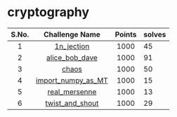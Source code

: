 # cryptography


| S.No. | Challenge Name                            | Points | solves |
|:-----:|:-----------------------------------------:|:------:|--------|
| 1     | [1n_jection](1n_jection/)                 | 1000   | 45     |
| 2     | [alice_bob_dave](alice_bob_dave/)         | 1000   | 91     |
| 3     | [chaos](chaos/)                           | 1000   | 50     |
| 4     | [import_numpy_as_MT](import_numpy_as_MT/) | 1000   | 15     |
| 5     | [real_mersenne](real_mersenne/)           | 1000   | 13     |
| 6     | [twist_and_shout](twist_and_shout/)       | 1000   | 29     |
